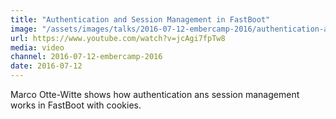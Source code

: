 ```yaml
---
title: "Authentication and Session Management in FastBoot"
image: "/assets/images/talks/2016-07-12-embercamp-2016/authentication-and-session-management-in-fastboot.png"
url: https://www.youtube.com/watch?v=jcAgi7fpTw8
media: video
channel: 2016-07-12-embercamp-2016
date: 2016-07-12
---
```


Marco Otte-Witte shows how authentication ans session management works in
FastBoot with cookies.
